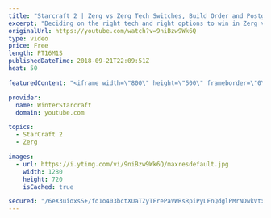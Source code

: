 ```yaml
---
title: "Starcraft 2 | Zerg vs Zerg Tech Switches, Build Order and Postgame Breakdown"
excerpt: "Deciding on the right tech and right options to win in Zerg vs Zerg.  Watch the stream - https://www.twitch.tv/wintergaming Tweeter - https://www.twitter.com/starcraftwinter Patreon - https://www.patreon.com/wintergaming"
originalUrl: https://youtube.com/watch?v=9niBzw9Wk6Q
type: video
price: Free
length: PT16M1S
publishedDateTime: 2018-09-21T22:09:51Z
heat: 50

featuredContent: "<iframe width=\"800\" height=\"500\" frameborder=\"0\" src=\"https://www.youtube.com/embed/9niBzw9Wk6Q\" allow=\"accelerometer; autoplay; encrypted-media; gyroscope; picture-in-picture\" allowfullscreen></iframe>"

provider:
  name: WinterStarcraft
  domain: youtube.com

topics:
  - StarCraft 2
  - Zerg

images:
  - url: https://i.ytimg.com/vi/9niBzw9Wk6Q/maxresdefault.jpg
    width: 1280
    height: 720
    isCached: true

secured: "/6eX3uioxsS+/fo1o403bctXUaTZyTFrePaVWRsRpiPyLFnQdglPMrNDwkVtxmuiX7z2yHn8NwXb4V6ho7C/JKjcGhOt6JLO4pAtR2/10bq4GabZ7goq7f7QLFt2W0lwU0nUiSZV6DvUX6XYe9e4EvXzMfa52y4MURWQDkV/bVUfqzluKjqDZx8zfnPpkF3E4j+xSXj/53hg3omQRXJlOAz7wxHg/L8mdCgr9VkVqWJ1UfGHr7zazje7gYcoS6jeA4kVmy3qSfZmt1tS2unE4PEl/PIVbmdR6b3Ri1nHiAQw4FCEiL+Sp3GcONZorXWs2ofvsnGD+v5mZg1c+pYA5iA2BSwu/je2+tJ32t2r04knbriyz0UMklHx+EzjkiYx9lpWcafACE/B7mYvu+emcZaRZj5J2wN6FwaBZ6rBd2Q=;SwazvofpYeeCNC/8YkOFBg=="
---
```


